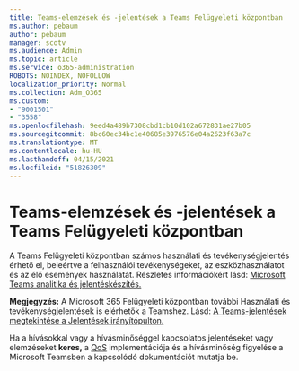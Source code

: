 ```yaml
---
title: Teams-elemzések és -jelentések a Teams Felügyeleti központban
ms.author: pebaum
author: pebaum
manager: scotv
ms.audience: Admin
ms.topic: article
ms.service: o365-administration
ROBOTS: NOINDEX, NOFOLLOW
localization_priority: Normal
ms.collection: Adm_O365
ms.custom:
- "9001501"
- "3558"
ms.openlocfilehash: 9eed4a489b7308cbd1cb10d102a672831ae27b05
ms.sourcegitcommit: 8bc60ec34bc1e40685e3976576e04a2623f63a7c
ms.translationtype: MT
ms.contentlocale: hu-HU
ms.lasthandoff: 04/15/2021
ms.locfileid: "51826309"
---
```

# <a name="teams-analytics-and-reports-in-the-teams-admin-center"></a>Teams-elemzések és -jelentések a Teams Felügyeleti központban

A Teams Felügyeleti  központban számos használati és tevékenységjelentés érhető el, beleértve a felhasználói tevékenységeket, az eszközhasználatot és az élő események használatát. Részletes információkért lásd: [Microsoft Teams analitika és jelentéskészítés.](https://docs.microsoft.com/microsoftteams/teams-analytics-and-reports/teams-reporting-reference)

**Megjegyzés:** A Microsoft 365 Felügyeleti központban további Használati és tevékenységjelentések is elérhetők a Teamshez. Lásd: [A Teams-jelentések megtekintése a Jelentések irányítópulton.](https://docs.microsoft.com/microsoftteams/teams-activity-reports#how-to-view-the-teams-reports-in-the-reports-dashboard)

Ha a hívásokkal vagy a  hívásminőséggel kapcsolatos jelentéseket vagy elemzéseket **keres,** a [QoS](https://docs.microsoft.com/microsoftteams/monitor-call-quality-qos) implementációja és a hívásminőség figyelése a Microsoft Teamsben a kapcsolódó dokumentációt mutatja be.

